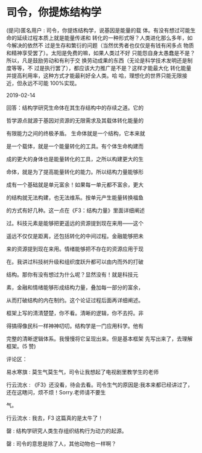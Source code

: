 # 司令，你提炼结构学

(提问)匿名用户 : 司令，你提炼结构学，说基因是能量的载 体。有没有想过可能生命的延续过程本质上就是能量传递和 转化的一种形式呀？人类进化那么多年，如今解决的依然不 过是生存和繁衍的问题（当然优秀者也仅仅是有钱有闲多点 物质和精神享受罢了）。太阳是免费的嘛，如果人类过不好 只能怨自身太愚蠢是不是？所以，凡是鼓励劳动和有利于交 换劳动成果的东西（无论是科学技术发明还是制度等等，不 过是执行罢了），都应该大力推广是不是？这样才能最大化 转化能量并提高利用率，这种方式才能最利好全人类。哈 哈，理想化的世界只能无限接近，但永远不可能 100%实现。

2019-02-14

回答：结构学研究生命体在其生存结构中的存续之道。它的

哲学源点就源于基因对资源的无限需求及其载体转化能量的

有限能力之间的终极矛盾。 生命体就是一个结构，它本来就

是一个载体，就是一个能量转化的工具。有个体生命构建而

成的更大的身体也是能量转化的工具，之所以构建更大的生

命体，就是为了提高能量转化的能力。所以结构力量能够形

成有一个基础就是单元富余！如果每一单元都不富余，更大

的结构就无法构建，也无法维系。按单元产生能量转换福鱼

的方式有好几种。这一点在《F3：结构力量》里面详细阐述

过。科技元素是能够把更遥远的资源提到现在来用——这个

遥远不仅仅是距离，还包括转化的中间过程。金融能够把未

来的资源提到现在来用。情绪能够把不存在的资源应用于现

在。我讲过科技树升级和组织度跃升都可以由内而外的打破

结构。那你有没有想过为什么呢？显然没有！就是科技元

素，金融和情绪能够形成结构力量，叠加每一部分的富余，

从而打破结构的内在制约。这个论证过程后面再详细阐述。

框架上写的清清楚楚，你不看。清晰的逻辑，你不去捋。非

得搞得像民科一样神神叨叨。结构学是一门应用科学。他有

完整的清晰逻辑体系。我慢慢将它呈现出来。但是基本框架 先写出来了，去理解框架。(5 赞)

评论区：

易水寒旗 : 莫生气莫生气，司令让我想起了电视剧里教学生的老师

行云流水 : 《F3》还没看，待会去看。司令生气的原因是:我本来都已经讲过了，还在这瞎问，烦不烦！Sorry.老师请不要生

气。

行云流水 : 我去，F3 这篇真的是太牛了！

罄 : 结构学研究人类生存组织结构行为动力的起源。

罄 : 司令的意思是除了人，其他动物也一样啊？